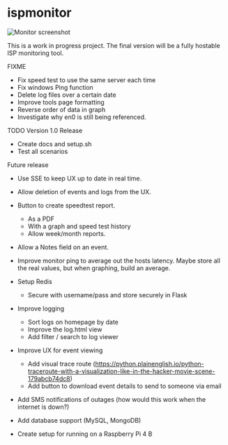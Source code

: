 # ispmonitor
![Monitor screenshot](https://user-images.githubusercontent.com/11550089/228054835-cceb16aa-03b6-4665-8e00-0009cb987ec6.png)

This is a work in progress project. The final version will be a fully hostable ISP monitoring tool.

FIXME
- Fix speed test to use the same server each time
- Fix windows Ping function
- Delete log files over a certain date
- Improve tools page formatting
- Reverse order of data in graph
- Investigate why en0 is still being referenced.

TODO
Version 1.0 Release
- Create docs and setup.sh
- Test all scenarios

Future release
- Use SSE to keep UX up to date in real time.
- Allow deletion of events and logs from the UX.
- Button to create speedtest report.
    - As a PDF
    - With a graph and speed test history
    - Allow week/month reports.

- Allow a Notes field on an event.
- Improve monitor ping to average out the hosts latency. Maybe store all the real values, but when graphing, build an average.
- Setup Redis
    - Secure with username/pass and store securely in Flask
- Improve logging
    - Sort logs on homepage by date
    - Improve the log.html view
    - Add filter / search to log viewer
- Improve UX for event viewing
    - Add visual trace route (https://python.plainenglish.io/python-traceroute-with-a-visualization-like-in-the-hacker-movie-scene-179abcb74dc8)
    - Add button to download event details to send to someone via email
- Add SMS notifications of outages (how would this work when the internet is down?)
- Add database support (MySQL, MongoDB)
- Create setup for running on a Raspberry Pi 4 B 

